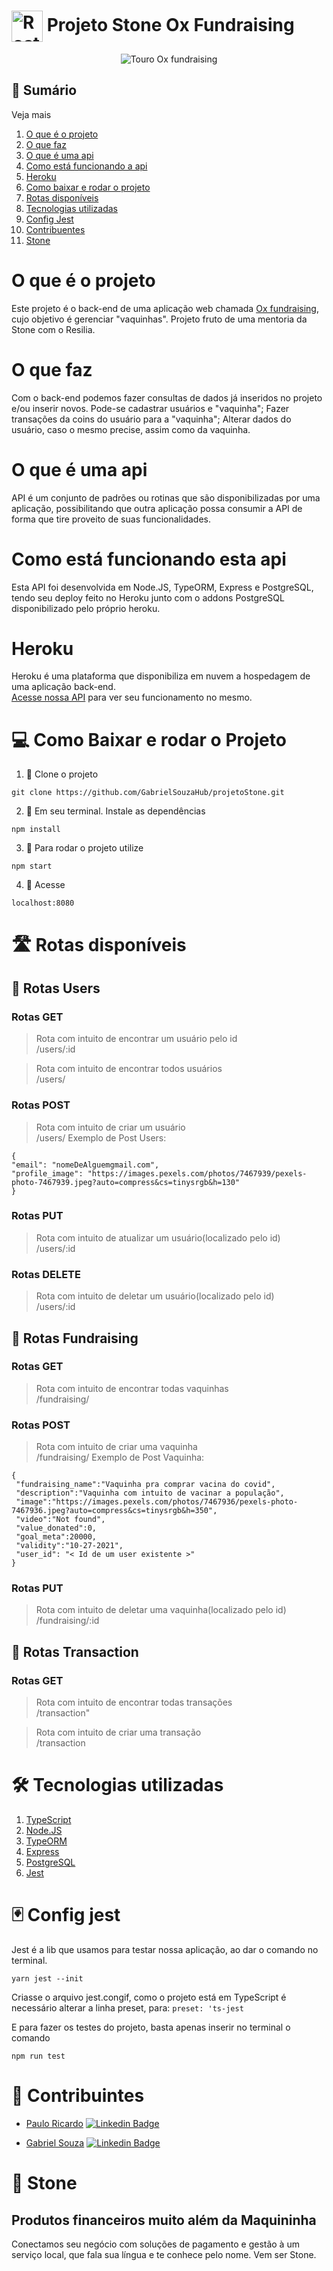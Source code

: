 #  <img align="center" src = "./images/logo_OX.png" alt="Rosto touro Ox Fundraising" width="50px" heigth="50px">  Projeto Stone Ox Fundraising 

<p align="center">
    <img src ="./images/logo_ox.trans.png" alt="Touro Ox fundraising">
</p>
   
## 📖 Sumário


<summary>Veja mais</summary>

1.  [O que é o projeto](https://github.com/GabrielSouzaHub/projetoStone#O-que-%c3%a9-o-projeto)
2.  [O que faz](https://github.com/GabrielSouzaHub/projetoStone#O-que-faz)
3.  [O que é uma api](https://github.com/GabrielSouzaHub/projetoStone#O-que-%c3%a9-uma-api)
4.  [Como está funcionando a api](https://github.com/GabrielSouzaHub/projetoStone#Como-est%c3%a1-funcionando-esta-api)
5.  [Heroku](https://github.com/GabrielSouzaHub/projetoStone#Heroku)
6.  [Como baixar e rodar o projeto](https://github.com/GabrielSouzaHub/projetoStone#Como-baixar-e-rodar-o-projeto)
7.  [Rotas disponíveis](https://github.com/GabrielSouzaHub/projetoStone#Rotas-dispon%c3%adveis)
8.  [Tecnologias utilizadas](https://github.com/GabrielSouzaHub/projetoStone#Tecnologias-utilizadas)
9.  [Config Jest](https://github.com/GabrielSouzaHub/projetoStone#Config-Jest)
10. [Contribuentes](https://github.com/GabrielSouzaHub/projetoStone#Contribuintes)
11. [Stone](https://github.com/GabrielSouzaHub/projetoStone#Stone)
</details>

# O que é o projeto

Este projeto é o back-end de uma aplicação web chamada [Ox fundraising](https://fundraiser-next.vercel.app/), cujo objetivo é gerenciar "vaquinhas". Projeto fruto de uma mentoria da Stone com o Resilia.

# O que faz

Com o back-end podemos fazer consultas de dados já inseridos no projeto e/ou inserir novos.
Pode-se cadastrar usuários e "vaquinha";
Fazer transações da coins do usuário para a "vaquinha";
Alterar dados do usuário, caso o mesmo precise, assim como da vaquinha.

# O que é uma api

API é um conjunto de padrões ou rotinas que são disponibilizadas por uma aplicação, possibilitando que outra aplicação possa consumir a API de forma que tire proveito de suas funcionalidades.

# Como está funcionando esta api

Esta API foi desenvolvida em Node.JS, TypeORM, Express e PostgreSQL, tendo seu deploy feito no Heroku junto com o addons PostgreSQL disponibilizado pelo próprio heroku.

# Heroku

Heroku é uma plataforma que disponibiliza em nuvem a hospedagem de uma aplicação back-end.<br>
[Acesse nossa API](https://fundraisingoxdev.herokuapp.com/users) para ver seu funcionamento no mesmo.

# 💻 Como Baixar e rodar o Projeto

1. 📌 Clone o projeto

```Shell
git clone https://github.com/GabrielSouzaHub/projetoStone.git
```

2. 📌 Em seu terminal. Instale as dependências

```Shell
npm install
```

3. 📌 Para rodar o projeto utilize

```Shell
npm start
```

4. 📌 Acesse

```Shell
localhost:8080
```

# 🛣️ Rotas disponíveis

## 📌 Rotas **Users**

### Rotas GET

> Rota com intuito de encontrar um usuário pelo id
> <br> /users/:id

> Rota com intuito de encontrar todos usuários
> <br> /users/

### Rotas POST

> Rota com intuito de criar um usuário
> <br> /users/
> Exemplo de Post Users:
```Shell
{
"email": "nomeDeAlguemgmail.com",
"profile_image": "https://images.pexels.com/photos/7467939/pexels-photo-7467939.jpeg?auto=compress&cs=tinysrgb&h=130"
}
```

### Rotas PUT

> Rota com intuito de atualizar um usuário(localizado pelo id)
> <br> /users/:id

### Rotas DELETE

> Rota com intuito de deletar um usuário(localizado pelo id)
> <br> /users/:id

## 📌 Rotas **Fundraising**

### Rotas GET

> Rota com intuito de encontrar todas vaquinhas
> <br> /fundraising/

### Rotas POST

> Rota com intuito de criar uma vaquinha
> <br> /fundraising/
> Exemplo de Post Vaquinha:

```Shell
{
 "fundraising_name":"Vaquinha pra comprar vacina do covid",
 "description":"Vaquinha com intuito de vacinar a população",
 "image":"https://images.pexels.com/photos/7467936/pexels-photo-7467936.jpeg?auto=compress&cs=tinysrgb&h=350",
 "video":"Not found",
 "value_donated":0,
 "goal_meta":20000,
 "validity":"10-27-2021",
 "user_id": "< Id de um user existente >"
}
```

### Rotas PUT

> Rota com intuito de deletar uma vaquinha(localizado pelo id)
> <br> /fundraising/:id

## 📌 Rotas **Transaction**

### Rotas GET

> Rota com intuito de encontrar todas transações
> <br> /transaction"

> Rota com intuito de criar uma transação
> <br> /transaction

# 🛠️ Tecnologias utilizadas
1. [TypeScript](https://www.typescriptlang.org/)
2. [Node.JS](https://nodejs.org/en/)
3. [TypeORM](https://typeorm.io/#/)
4. [Express](https://expressjs.com/pt-br/)
5. [PostgreSQL](https://www.postgresql.org/)
6. [Jest](https://jestjs.io/pt-BR/docs/getting-started)
# 🃏 Config jest
    
  Jest é a lib que usamos para testar nossa aplicação, ao dar o comando no terminal.
  ```
  yarn jest --init
  ```
  Criasse o arquivo jest.congif, como o projeto está em TypeScript é necessário alterar a linha preset, para:
  `preset: 'ts-jest`
  
  E para fazer os testes do projeto, basta apenas inserir no terminal o comando 
  ```
  npm run test
  ```

# 🙍 Contribuintes
   * [Paulo Ricardo](https://github.com/Paulo-oRicardo)     [![Linkedin Badge](https://img.shields.io/badge/-LinkedIn-blue?style=flat-square&logo=Linkedin&logoColor=white&link=https://www.linkedin.com/in/paulo-yokoyama/)](https://www.linkedin.com/in/paulo-yokoyama/)
   
   
   * [Gabriel Souza](https://github.com/GabrielSouzaHub)     [![Linkedin Badge](https://img.shields.io/badge/-LinkedIn-blue?style=flat-square&logo=Linkedin&logoColor=white&link=https://www.linkedin.com/in/gabrielsouzadev/)](https://www.linkedin.com/in/gabrielsouzadev/)

# 💚 Stone

## Produtos financeiros muito além da Maquininha

Conectamos seu negócio com soluções de pagamento e gestão à um serviço local, que fala sua língua e te conhece pelo nome. Vem ser Stone.
